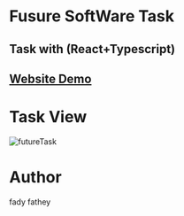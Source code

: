 # Fusure SoftWare Task

## Task with (React+Typescript)  

## [Website Demo](https://future-software-car-task.vercel.app/)
# Task View
![futureTask](https://github.com/FadyFathey/Future-Software-Car-Task/assets/117510974/bd9d0412-4d89-4076-be95-3db9a5b153e7)
# Author
fady fathey
